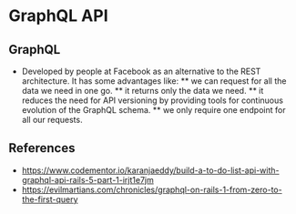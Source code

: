 # GraphQL API
## GraphQL
* Developed by people at Facebook as an alternative to the REST architecture. It has some advantages like:
** we can request for all the data we need in one go.
** it returns only the data we need.
** it reduces the need for API versioning by providing tools for continuous evolution of the GraphQL schema.
** we only require one endpoint for all our requests.


## References
* https://www.codementor.io/karanjaeddy/build-a-to-do-list-api-with-graphql-api-rails-5-part-1-irjt1e7jm
* https://evilmartians.com/chronicles/graphql-on-rails-1-from-zero-to-the-first-query
